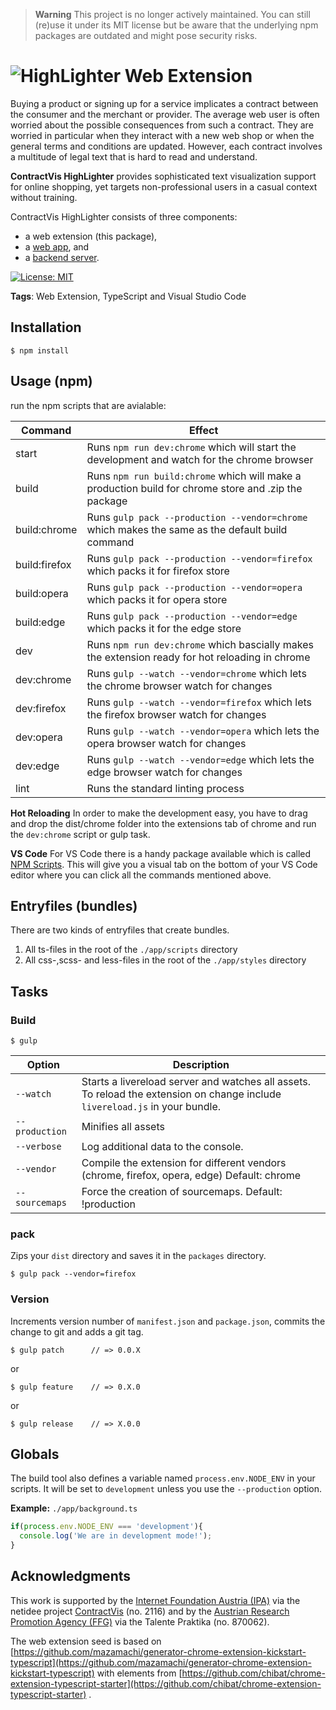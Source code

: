 > **Warning**
> This project is no longer actively maintained. You can still (re)use it under its MIT license but be aware that the underlying npm packages are outdated and might pose security risks.

# ![HighLighter](./app/images/Logo_contractVis.png) Web Extension

Buying a product or signing up for a service implicates a contract between the consumer and the merchant or provider.
The average web user is often worried about the possible consequences from such a contract.
They are worried in particular when they interact with a new web shop or when the general terms and conditions are updated.
However, each contract involves a multitude of legal text that is hard to read and understand.

**ContractVis HighLighter** provides sophisticated text visualization support for online shopping,
yet targets non-professional users in a casual context without training.

ContractVis HighLighter consists of three components:
* a web extension (this package),
* a [web app](https://github.com/fhstp/highlighter-webapp), and
* a [backend server](https://github.com/fhstp/highlighter-backend).

[![License: MIT](https://img.shields.io/badge/License-MIT-yellow.svg)](https://opensource.org/licenses/MIT)

**Tags**: Web Extension, TypeScript and Visual Studio Code

## Installation

	$ npm install

## Usage (npm)
run the npm scripts that are avialable:

Command | Effect
--- | ---
start | Runs `npm run dev:chrome` which will start the development and watch for the chrome browser
build | Runs `npm run build:chrome` which will make a production build for chrome store and .zip the package
build:chrome | Runs `gulp pack --production --vendor=chrome` which makes the same as the default build command
build:firefox | Runs `gulp pack --production --vendor=firefox` which packs it for firefox store
build:opera | Runs `gulp pack --production --vendor=opera` which packs it for opera store
build:edge | Runs `gulp pack --production --vendor=edge` which packs it for the edge store
dev | Runs `npm run dev:chrome` which bascially makes the extension ready for hot reloading in chrome
dev:chrome | Runs `gulp --watch --vendor=chrome` which lets the chrome browser watch for changes
dev:firefox | Runs `gulp --watch --vendor=firefox` which lets the firefox browser watch for changes
dev:opera | Runs `gulp --watch --vendor=opera` which lets the opera browser watch for changes
dev:edge | Runs `gulp --watch --vendor=edge` which lets the edge browser watch for changes
lint | Runs the standard linting process

**Hot Reloading**
In order to make the development easy, you have to drag and drop the dist/chrome folder into the extensions tab of chrome and run the `dev:chrome` script or gulp task.

**VS Code**
For VS Code there is a handy package available which is called [NPM Scripts](https://marketplace.visualstudio.com/items?itemName=traBpUkciP.vscode-npm-scripts). This will give you a visual tab on the bottom of your VS Code editor where you can click all the commands mentioned above.

## Entryfiles (bundles)

There are two kinds of entryfiles that create bundles.
1. All ts-files in the root of the `./app/scripts` directory
2. All css-,scss- and less-files in the root of the `./app/styles` directory

## Tasks

### Build

    $ gulp


| Option         | Description                                                                                                                                           |
|----------------|-------------------------------------------------------------------------------------------------------------------------------------------------------|
| `--watch`      | Starts a livereload server and watches all assets. <br>To reload the extension on change include `livereload.js` in your bundle.                      |
| `--production` | Minifies all assets                                                                                                                                   |
| `--verbose`    | Log additional data to the console.                                                                                                                   |
| `--vendor`     | Compile the extension for different vendors (chrome, firefox, opera, edge)  Default: chrome                                                                 |
| `--sourcemaps` | Force the creation of sourcemaps. Default: !production                                                                                                |


### pack

Zips your `dist` directory and saves it in the `packages` directory.

    $ gulp pack --vendor=firefox

### Version

Increments version number of `manifest.json` and `package.json`,
commits the change to git and adds a git tag.


    $ gulp patch      // => 0.0.X

or

    $ gulp feature    // => 0.X.0

or

    $ gulp release    // => X.0.0


## Globals

The build tool also defines a variable named `process.env.NODE_ENV` in your scripts. It will be set to `development` unless you use the `--production` option.


**Example:** `./app/background.ts`

```typescript
if(process.env.NODE_ENV === 'development'){
  console.log('We are in development mode!');
}
```

## Acknowledgments

This work is supported by the [Internet Foundation Austria (IPA)](https://www.netidee.at/)
via the netidee project [ContractVis](http://contractvis.fhstp.ac.at/) (no. 2116) and
by the [Austrian Research Promotion Agency (FFG)](https://www.ffg.at/praktika) via the Talente Praktika (no. 870062).

The web extension seed is based on
[https://github.com/mazamachi/generator-chrome-extension-kickstart-typescript](https://github.com/mazamachi/generator-chrome-extension-kickstart-typescript)
with elements from
[https://github.com/chibat/chrome-extension-typescript-starter](https://github.com/chibat/chrome-extension-typescript-starter)
.
